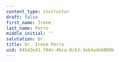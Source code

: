 ```yaml
---
content_type: instructor
draft: false
first_name: Irene
last_name: Porro
middle_initial: ''
salutation: Dr.
title: Dr. Irene Porro
uid: 045d2e41-704c-4bca-8cb3-3eb4ade6009b
---
```

